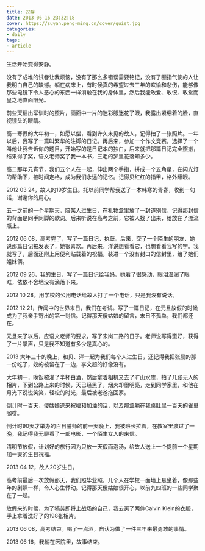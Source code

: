 ```yaml
---
title: 安靜
date: 2013-06-16 23:32:18
cover: https://suyan.peng-ming.cn/cover/quiet.jpg
categories:
- daily
tags:
- article
---
```

生活开始变得安静。

没有了成堆的试卷让我烦恼，没有了那么多错误需要铭记，没有了颐指气使的人让我明白自己的缺憾。躺在病床上，有时候真的希望过去三年的欢愉和悲伤，能够像那些电镜下令人恶心的东西一样消融在我的身体里，然后我能敢爱、敢恨、敢堂而皇之地直面阳光。

<!-- more -->

前些天翻出军训时的照片，画面中一片的迷彩服迷花了眼，我露出紧绷着的脸，直视镜头的眼睛。

高一寒假的大年初一，如愿以偿，看到许久未见的故人，记得拍了一张照片。一年以后，我写了一篇叫繁华的注脚的日记。再后来，参加一个作文竞赛，选择了一个叫他让我告诉你的题目，开始写的是日记本的独白，后来就把那篇日记完全照搬，结果得了奖，语文老师奖了我一本书，三毛的梦里花落知多少。

高二那年元宵节，我们五个人在一起，伸出两个手指，拼成一个五角星，在闪光灯的帮助下，被时间定格，成为我们永远的记忆。记得贝红红的指甲，格外耀眼。

2012 03 24，故人的19岁生日。托以前同学帮我送了一本韩寒的青春，收到一句话，谢谢你的用心。

五一之前的一个星期天，陪某人过生日，在礼物盒里放了一封道别信，记得那封信的背面是同手同脚的歌词。后来听说在高考之前，它被人找了出来，给放在了漂流瓶上。

2012 06 08，高考完了，写了一篇日记，执蘖。后来，交了一个陌生的朋友，她说那篇日记被发表了，她很喜欢。再后来，洋说想看看它，也想看看我写的字。我就写了，后面还附上用便利贴载着的祝福，装进一个没有封口的信封里，给了她们姐妹俩。

2012 09 26，我的生日，写了一篇日记给我妈。她看了很感动，眼泪湿润了眼眶，依依不舍地没有滴落下来。

2012 10 28。用学校的公用电话给故人打了一个电话，只是我没有说话。

2012 12 21，传闻中的世界末日，我们在考试。写了一篇日记，在元旦放假的时候成为了我亲手寄出的第一封信。记得那天傻姑娘的留言，末日不孤单，我们都还在。

元旦来了以后，应语文老师的要求，写了宋岗二路的日子。老师说写得蛮好，获得了一片掌声，只是我不知道有多少是真心的。

2013 大年三十的晚上，和贝、洋一起为我们每个人过生日，还记得我把张晨的那一份吃了，姣的被留在了一边，李文超的好像没有。

大年初一，晚饭被灌了半杯白酒，然后拿着相机又去了旷山水库，拍了几张无人的相片，下到公路上来的时候，天已经黑了，烟火却很明亮，走到同学家里，和他在月光下说说笑笑，轻松的时光，最后被老爸拖回家。

倒计时一百天，傻姑娘送来祝福和加油的话，以及那盒躺在我桌肚里一百天的雀巢咖啡。

倒计时90天才举办的百日誓师的前一天晚上，我被班长拉着，在教室里渡过了一晚，我记得我无聊看了一部电影，一个陌生女人的来信。

清明节放假，计划好的旅行因为只放一天假而泡汤，给故人送上一个提前一个星期加一天的生日祝福。

2013 04 12，故人20岁生日。

高考前最后一次放假那天，我们照毕业照，几个人在学校一面墙上悬坐着，像那些年的剧照一样，令人心生悸动。记得那天傻姑娘很开心，以前九四班的一些同学聚在了一起。

放假来的时候，为了犒劳即将上战场的自己，我去买了两件Calvin Klein的衣服，手上拿着洗好了的198张相片。

2013 06 08，高考结束。喝了一点酒，自认为做了一件三年来最勇敢的事情。

2013 06 16，我躺在医院里，故事结束。

<audio src="https://suyan.peng-ming.cn/music/light_in_eye.mp3" loop autoplay>
Your browser does not support the audio tag.
</audio>